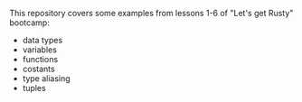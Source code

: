 This repository covers some examples from lessons 1-6
of "Let's get Rusty" bootcamp:
 - data types
 - variables
 - functions
 - costants
 - type aliasing
 - tuples